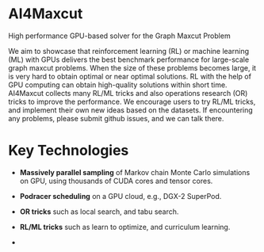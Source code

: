 # AI4Maxcut
High performance GPU-based solver for the Graph Maxcut Problem

We aim to showcase that reinforcement learning (RL) or machine learning (ML) with GPUs delivers the best benchmark performance for large-scale graph maxcut problems. When the size of these problems becomes large, it is very hard to obtain optimal or near optimal solutions. RL with the help of GPU computing can obtain high-quality solutions within short time. AI4Maxcut collects many RL/ML tricks and also operations research (OR) tricks to improve the performance. We encourage users to try RL/ML tricks, and implement their own new ideas based on the datasets. If encountering any problems, please submit github issues, and we can talk there.

# Key Technologies
- **Massively parallel sampling** of Markov chain Monte Carlo simulations on GPU, using thousands of CUDA cores and tensor cores.
- **Podracer scheduling** on a GPU cloud, e.g., DGX-2 SuperPod.
- **OR tricks** such as local search, and tabu search.
- **RL/ML tricks** such as learn to optimize, and curriculum learning.

- 

